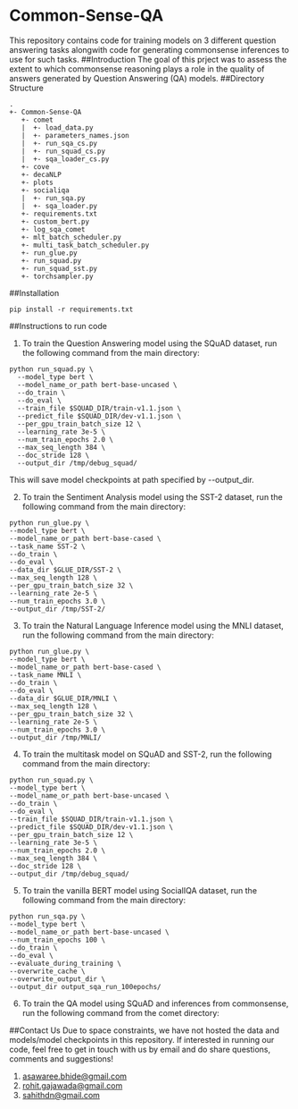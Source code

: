 # Common-Sense-QA
This repository contains code for training models on 3 different question answering tasks alongwith code for generating commonsense inferences to use for such tasks.
##Introduction
The goal of this prject was to assess the extent to which commonsense reasoning plays a role in the quality of answers generated by Question Answering (QA) models.
##Directory Structure
```
.
+- Common-Sense-QA
   +- comet
   |  +- load_data.py
   |  +- parameters_names.json
   |  +- run_sqa_cs.py
   |  +- run_squad_cs.py
   |  +- sqa_loader_cs.py
   +- cove
   +- decaNLP
   +- plots
   +- socialiqa
   |  +- run_sqa.py
   |  +- sqa_loader.py
   +- requirements.txt
   +- custom_bert.py
   +- log_sqa_comet
   +- mlt_batch_scheduler.py
   +- multi_task_batch_scheduler.py
   +- run_glue.py
   +- run_squad.py
   +- run_squad_sst.py
   +- torchsampler.py
```
##Installation
```
pip install -r requirements.txt
```
##Instructions to run code
1. To train the Question Answering model using the SQuAD dataset, run the following command from the main directory:
```
python run_squad.py \
  --model_type bert \
  --model_name_or_path bert-base-uncased \
  --do_train \
  --do_eval \
  --train_file $SQUAD_DIR/train-v1.1.json \
  --predict_file $SQUAD_DIR/dev-v1.1.json \
  --per_gpu_train_batch_size 12 \
  --learning_rate 3e-5 \
  --num_train_epochs 2.0 \
  --max_seq_length 384 \
  --doc_stride 128 \
  --output_dir /tmp/debug_squad/
  ```
 This will save model checkpoints at path specified by --output_dir.
 
 2. To train the Sentiment Analysis model using the SST-2 dataset, run the following command from the main directory:
  ```
  python run_glue.py \
  --model_type bert \
  --model_name_or_path bert-base-cased \
  --task_name SST-2 \
  --do_train \
  --do_eval \
  --data_dir $GLUE_DIR/SST-2 \
  --max_seq_length 128 \
  --per_gpu_train_batch_size 32 \
  --learning_rate 2e-5 \
  --num_train_epochs 3.0 \
  --output_dir /tmp/SST-2/
  ```
  3. To train the Natural Language Inference model using the MNLI dataset, run the following command from the main directory:
  ```
  python run_glue.py \
  --model_type bert \
  --model_name_or_path bert-base-cased \
  --task_name MNLI \
  --do_train \
  --do_eval \
  --data_dir $GLUE_DIR/MNLI \
  --max_seq_length 128 \
  --per_gpu_train_batch_size 32 \
  --learning_rate 2e-5 \
  --num_train_epochs 3.0 \
  --output_dir /tmp/MNLI/
  ```
  4. To train the multitask model on SQuAD and SST-2, run the following command from the main directory:
  ```
  python run_squad.py \
  --model_type bert \
  --model_name_or_path bert-base-uncased \
  --do_train \
  --do_eval \
  --train_file $SQUAD_DIR/train-v1.1.json \
  --predict_file $SQUAD_DIR/dev-v1.1.json \
  --per_gpu_train_batch_size 12 \
  --learning_rate 3e-5 \
  --num_train_epochs 2.0 \
  --max_seq_length 384 \
  --doc_stride 128 \
  --output_dir /tmp/debug_squad/
  ```
  5. To train the vanilla BERT model using SocialIQA dataset, run the following command from the main directory:
  ```
  python run_sqa.py \
  --model_type bert \
  --model_name_or_path bert-base-uncased \
  --num_train_epochs 100 \
  --do_train \
  --do_eval \
  --evaluate_during_training \
  --overwrite_cache \
  --overwrite_output_dir \
  --output_dir output_sqa_run_100epochs/ 
  ```
  6. To train the QA model using SQuAD and inferences from commonsense, run the following command from the comet directory:

##Contact Us
Due to space constraints, we have not hosted the data and models/model checkpoints in this repository. If interested in running our code, feel free to get in touch with us by email and do share questions, comments and suggestions!
1. asawaree.bhide@gmail.com 
2. rohit.gajawada@gmail.com
3. sahithdn@gmail.com
